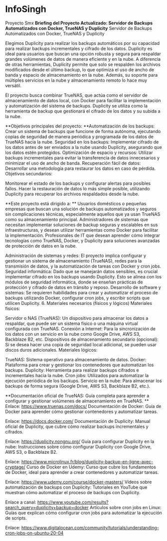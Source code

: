 # InfoSingh
Proyecto Smx
**Briefing del Proyecto Actualizado: Servidor de Backups Automatizados con Docker, TrueNAS y Duplicity**
Servidor de Backups Automatizados con Docker, TrueNAS y Duplicity

Elegimos Duplicity para realizar los backups automáticos por su capacidad para realizar backups incrementales y cifrado de los datos. Duplicity es ideal para usuarios que buscan una opción robusta y segura para respaldar grandes volúmenes de datos de manera eficiente y en la nube. A diferencia de otras herramientas, Duplicity permite que solo se respalden los archivos modificados desde el último backup, lo que optimiza el uso de ancho de banda y espacio de almacenamiento en la nube. Además, su soporte para múltiples servicios en la nube y almacenamiento remoto lo hace muy versátil.

El proyecto busca combinar TrueNAS, que actúa como el servidor de almacenamiento de datos local, con Docker para facilitar la implementación y automatización del sistema de backups. Duplicity se utiliza como la herramienta de backup que gestionará el cifrado de los datos y su subida a la nube.

**Objetivos principales del proyecto:
**Automatización de los backups: Crear un sistema de backups que funcione de forma autónoma, ejecutando copias de seguridad de manera periódica y programada de los datos de TrueNAS hacia la nube.
Seguridad en los backups: Implementar cifrado de los datos antes de ser enviados a la nube usando Duplicity, asegurando que los datos estén protegidos.
Optimización de espacio y recursos: Utilizar backups incrementales para evitar la transferencia de datos innecesarios y minimizar el uso de ancho de banda.
Recuperación fácil de datos: Desarrollar una metodología para restaurar los datos en caso de pérdida.
Objetivos secundarios:

Monitorear el estado de los backups y configurar alertas para posibles fallos.
Hacer la restauración de datos lo más simple posible, utilizando Duplicity para recuperar los archivos respaldados desde la nube.

**Este proyecto está dirigido a:
**
Usuarios domésticos o pequeñas empresas que buscan una solución de backups automatizados y seguros sin complicaciones técnicas, especialmente aquellos que ya usan TrueNAS como su almacenamiento principal.
Administradores de sistemas que necesitan implementar soluciones de backup seguras y escalables en sus infraestructuras, y desean utilizar herramientas como Docker para facilitar la implementación.
Profesionales de IT que desean aprender cómo integrar tecnologías como TrueNAS, Docker, y Duplicity para soluciones avanzadas de protección de datos en la nube.

Administración de sistemas y redes: El proyecto implica configurar y gestionar un sistema de almacenamiento (TrueNAS), redes para la transmisión de datos, y la automatización de tareas con Docker y cron jobs.
Seguridad informática: Dado que se manejarán datos sensibles, es crucial implementar cifrado en los backups usando Duplicity. Esto se alinea con los módulos de seguridad informática, donde se enseñan prácticas de protección y cifrado de datos en tránsito y reposo.
Desarrollo de software y sistemas: Se requieren habilidades para crear y automatizar el proceso de backups utilizando Docker, configurar cron jobs, y escribir scripts que utilicen Duplicity.
6. Materiales necesarios (físicos y lógicos)
Materiales físicos:

Servidor o NAS (TrueNAS): Un dispositivo para almacenar los datos a respaldar, que puede ser un sistema físico o una máquina virtual configurada con TrueNAS.
Conexión a Internet: Para la sincronización de los datos con un servicio en la nube como Google Drive, AWS S3, Backblaze B2, etc.
Dispositivos de almacenamiento secundario (opcional): Si se desea hacer una copia de seguridad local adicional, se pueden usar discos duros adicionales.
Materiales lógicos:

TrueNAS: Sistema operativo para almacenamiento de datos.
Docker: Plataforma para crear y gestionar los contenedores que automatizan los backups.
Duplicity: Herramienta para realizar backups cifrados e incrementales hacia la nube.
Cron jobs: Utilizados para automatizar la ejecución periódica de los backups.
Servicio en la nube: Para almacenar los backups de forma segura (Google Drive, AWS S3, Backblaze B2, etc.).

**Documentación oficial de TrueNAS: Guía completa para aprender a configurar y gestionar volúmenes de almacenamiento en TrueNAS.
**
Enlace: https://www.truenas.com/docs/
Documentación de Docker: Guía de Docker para aprender cómo gestionar contenedores y automatizar tareas.

Enlace: https://docs.docker.com/
Documentación de Duplicity: Manual oficial de Duplicity, que cubre cómo realizar backups incrementales y cifrados.

Enlace: https://duplicity.nongnu.org/
Guía para configurar Duplicity en la nube: Instrucciones sobre cómo configurar Duplicity con Google Drive, AWS S3, o Backblaze B2.

Enlace: https://www.microlinux.fr/blog/duplicity-backup-en-ligne-avec-cryptage/
Curso de Docker en Udemy: Curso que cubre los fundamentos de Docker, ideal para aprender a crear contenedores y automatizar tareas.

Enlace: https://www.udemy.com/course/docker-masters/
Vídeos sobre automatización de backups con Duplicity: Tutoriales en YouTube que muestran cómo automatizar el proceso de backups con Duplicity.

Enlace a canal: https://www.youtube.com/results?search_query=duplicity+backup+docker
Artículos sobre cron jobs en Linux: Guías que explican cómo configurar cron jobs para automatizar la ejecución de scripts.

Enlace: https://www.digitalocean.com/community/tutorials/understanding-cron-jobs-on-ubuntu-20-04

